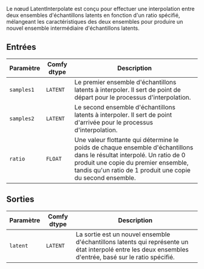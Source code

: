 
Le nœud LatentInterpolate est conçu pour effectuer une interpolation entre deux ensembles d'échantillons latents en fonction d'un ratio spécifié, mélangeant les caractéristiques des deux ensembles pour produire un nouvel ensemble intermédiaire d'échantillons latents.

## Entrées

| Paramètre    | Comfy dtype | Description |
|--------------|-------------|-------------|
| `samples1`   | `LATENT`    | Le premier ensemble d'échantillons latents à interpoler. Il sert de point de départ pour le processus d'interpolation. |
| `samples2`   | `LATENT`    | Le second ensemble d'échantillons latents à interpoler. Il sert de point d'arrivée pour le processus d'interpolation. |
| `ratio`      | `FLOAT`     | Une valeur flottante qui détermine le poids de chaque ensemble d'échantillons dans le résultat interpolé. Un ratio de 0 produit une copie du premier ensemble, tandis qu'un ratio de 1 produit une copie du second ensemble. |

## Sorties

| Paramètre | Comfy dtype | Description |
|-----------|-------------|-------------|
| `latent`  | `LATENT`    | La sortie est un nouvel ensemble d'échantillons latents qui représente un état interpolé entre les deux ensembles d'entrée, basé sur le ratio spécifié. |
